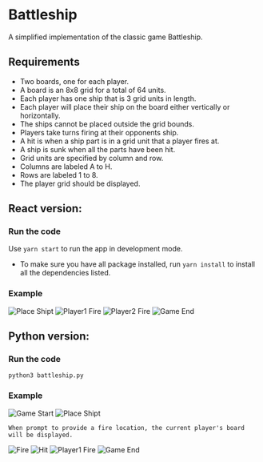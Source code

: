 # Battleship

A simplified implementation of the classic game Battleship.

## Requirements

- Two boards, one for each player.
- A board is an 8x8 grid for a total of 64 units.
- Each player has one ship that is 3 grid units in length.
- Each player will place their ship on the board either vertically or horizontally.
- The ships cannot be placed outside the grid bounds.
- Players take turns firing at their opponents ship.
- A hit is when a ship part is in a grid unit that a player fires at.
- A ship is sunk when all the parts have been hit.
- Grid units are specified by column and row.
- Columns are labeled A to H.
- Rows are labeled 1 to 8.
- The player grid should be displayed.

## React version:

### Run the code

Use `yarn start` to run the app in development mode.

- To make sure you have all package installed, run `yarn install` to install all the dependencies listed.

### Example

![Place Shipt](img/react_place_ship.png)
![Player1 Fire](img/react_fire.png)
![Player2 Fire](img/react_fire2.png)
![Game End](img/react_game_end.png)

## Python version:

### Run the code

`python3 battleship.py`

### Example

![Game Start](img/game_start.png)
![Place Shipt](img/place_ship.png)

```
When prompt to provide a fire location, the current player's board will be displayed.
```

![Fire](img/fire.png)
![Hit](img/hit.png)
![Player1 Fire](img/fire1.png)
![Game End](img/game_end.png)
